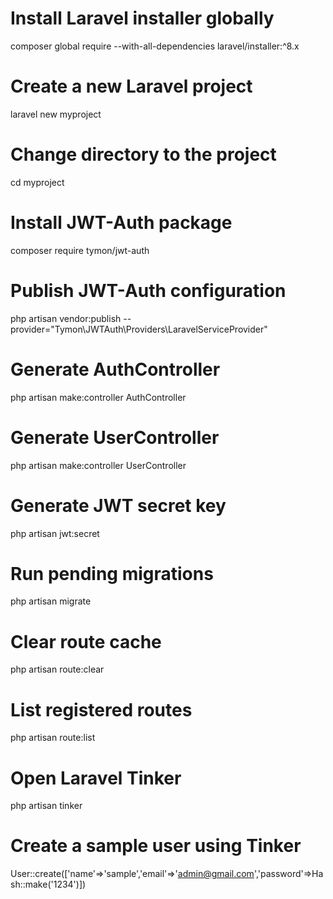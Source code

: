 # Install Laravel installer globally
composer global require --with-all-dependencies laravel/installer:^8.x

# Create a new Laravel project
laravel new myproject

# Change directory to the project
cd myproject

# Install JWT-Auth package
composer require tymon/jwt-auth

# Publish JWT-Auth configuration
php artisan vendor:publish --provider="Tymon\JWTAuth\Providers\LaravelServiceProvider"

# Generate AuthController
php artisan make:controller AuthController

# Generate UserController
php artisan make:controller UserController

# Generate JWT secret key
php artisan jwt:secret

# Run pending migrations
php artisan migrate

# Clear route cache
php artisan route:clear

# List registered routes
php artisan route:list

# Open Laravel Tinker
php artisan tinker

# Create a sample user using Tinker
User::create(['name'=>'sample','email'=>'admin@gmail.com','password'=>Hash::make('1234')])
